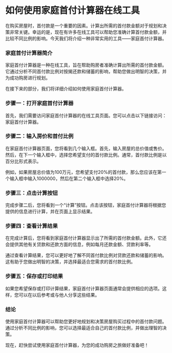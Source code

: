 如何使用家庭首付计算器在线工具
===============

在购买房屋时，首付款是一个重要的因素。计算出所需的首付款金额对于规划和决策非常关键。幸运的是，现在有许多在线工具可以帮助您准确计算首付款金额，并比较不同比例的影响。今天我们将介绍一种非常实用的工具——家庭首付计算器。

### 家庭首付计算器简介

家庭首付计算器是一种在线工具，旨在帮助购房者准确计算出所需的首付款金额。它通过分析不同首付款比例对按揭还款和储蓄的影响，帮助您做出明智的决策，并为成功购房进行规划。

在接下来的部分，我们将详细介绍如何使用家庭首付计算器。

### 步骤一：打开家庭首付计算器

首先，我们需要访问家庭首付计算器的在线工具页面。您可以点击以下链接访问：家庭首付计算器。

### 步骤二：输入房价和首付比例

在家庭首付计算器页面，您将看到几个输入框。首先，输入房屋的总价值或售价。然后，在下一个输入框中，选择您希望支付的首付款比例。通常，首付款比例是以百分比形式表示。

例如，如果房屋总价值为100万元，您希望支付20%的首付款，那么您应该在第一个输入框中输入1000000，然后在第二个输入框中选择20%。

### 步骤三：点击计算按钮

完成步骤二后，您将看到一个“计算”按钮。点击该按钮，家庭首付计算器将根据您提供的信息进行计算，并在页面上显示结果。

### 步骤四：查看计算结果

在完成计算后，您将看到家庭首付计算器显示出了所需的首付款金额。此外，它还会提供其他有关贷款和还款方面的信息，例如每月还款金额、贷款利率等。

通过查看计算结果，您可以更好地了解不同首付款比例对贷款还款和储蓄的影响。这有助于您做出明智的决策，并选择最适合您需求的首付款比例。

### 步骤五：保存或打印结果

如果您希望保存或打印计算结果，家庭首付计算器页面通常会提供相应的选项。这样，您可以在以后参考或与他人分享这些结果。

### 结论

使用家庭首付计算器可以帮助您更好地规划和决策房屋购买过程中的首付款问题。通过分析不同比例的影响，您可以选择最适合自己的首付款比例，并做出理智的决策。

现在，赶快尝试使用家庭首付计算器，为您的成功购房之旅做好准备吧！